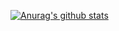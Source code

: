 [![Anurag's github stats](https://github-readme-stats.vercel.app/api?username=viktor02&show_icons=true&theme=buefy&hide_border=true)](https://github.com/anuraghazra/github-readme-stats)
